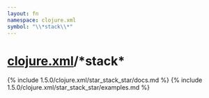 ```yaml
---
layout: fn
namespace: clojure.xml
symbol: "\\*stack\\*"
---
```


# [clojure.xml](../)/\*stack\*

{% include 1.5.0/clojure.xml/star_stack_star/docs.md %}
{% include 1.5.0/clojure.xml/star_stack_star/examples.md %}

